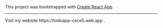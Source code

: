 This project was bootstrapped with [Create React App](https://github.com/facebook/create-react-app).
<hr>
Visit my website https://todoapp-cece5.web.app .
